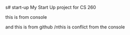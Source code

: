 s# start-up
My Start Up project for CS 260

this is from console

and this is from github
/nthis is conflict from the console